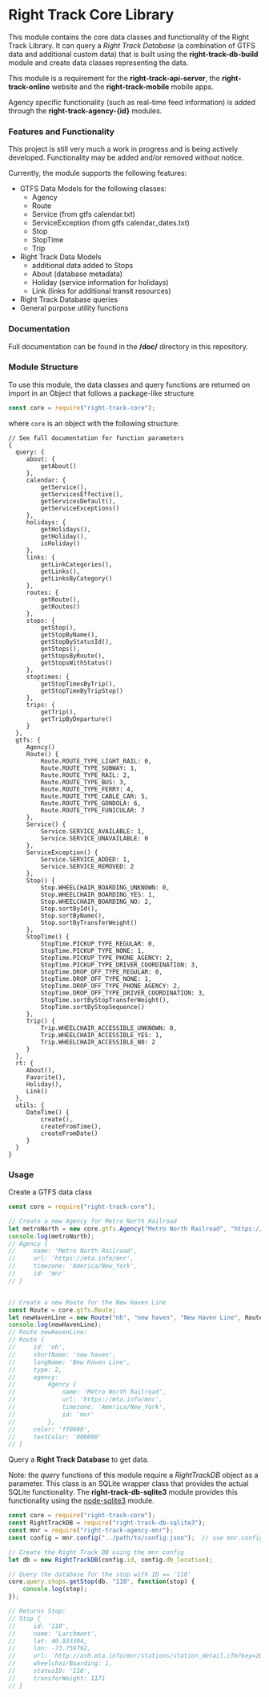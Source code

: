 Right Track Core Library
=======================

This module contains the core data classes and functionality 
of the Right Track Library.  It can query a _Right Track Database_ 
(a combination of GTFS data and additional custom data) that is 
built using the **right-track-db-build** module and create data classes 
representing the data.

This module is a requirement for the **right-track-api-server**, the 
**right-track-online** website and the **right-track-mobile** mobile apps.

Agency specific functionality (such as real-time feed information) is 
added through the **right-track-agency-{id}** modules.

### Features and Functionality

This project is still very much a work in progress and is being actively 
developed.  Functionality may be added and/or removed without notice.

Currently, the module supports the following features:

- GTFS Data Models for the following classes:
    - Agency
    - Route
    - Service (from gtfs calendar.txt)
    - ServiceException (from gtfs calendar_dates.txt)
    - Stop
    - StopTime
    - Trip
- Right Track Data Models
    - additional data added to Stops
    - About (database metadata)
    - Holiday (service information for holidays)
    - Link (links for additional transit resources)
- Right Track Database queries
- General purpose utility functions

### Documentation

Full documentation can be found in the **/doc/** directory in this 
repository.

### Module Structure

To use this module, the data classes and query functions are returned 
on import in an Object that follows a package-like structure

```javascript
const core = require("right-track-core");
```

where ```core``` is an object with the following structure:

```
// See full documentation for function parameters
{ 
  query: { 
     about: { 
         getAbout()
     },
     calendar: { 
         getService(),
         getServicesEffective(),
         getServicesDefault(),
         getServiceExceptions() 
     },
     holidays: { 
         getHolidays(),
         getHoliday(),
         isHoliday() 
     },
     links: { 
         getLinkCategories(),
         getLinks(),
         getLinksByCategory() 
     }, 
     routes: { 
         getRoute(),
         getRoutes() 
     },
     stops: { 
         getStop(),
         getStopByName(),
         getStopByStatusId(),
         getStops(),
         getStopsByRoute(),
         getStopsWithStatus() 
     },
     stoptimes: { 
         getStopTimesByTrip(),
         getStopTimeByTripStop() 
     },
     trips: { 
         getTrip(),
         getTripByDeparture() 
     } 
  },
  gtfs: { 
     Agency()
     Route() {
         Route.ROUTE_TYPE_LIGHT_RAIL: 0,
         Route.ROUTE_TYPE_SUBWAY: 1,
         Route.ROUTE_TYPE_RAIL: 2,
         Route.ROUTE_TYPE_BUS: 3,
         Route.ROUTE_TYPE_FERRY: 4,
         Route.ROUTE_TYPE_CABLE_CAR: 5,
         Route.ROUTE_TYPE_GONDOLA: 6,
         Route.ROUTE_TYPE_FUNICULAR: 7 
     },
     Service() {
         Service.SERVICE_AVAILABLE: 1, 
         Service.SERVICE_UNAVAILABLE: 0
     },
     ServiceException() {
         Service.SERVICE_ADDED: 1, 
         Service.SERVICE_REMOVED: 2
     },
     Stop() { 
         Stop.WHEELCHAIR_BOARDING_UNKNOWN: 0,
         Stop.WHEELCHAIR_BOARDING_YES: 1,
         Stop.WHEELCHAIR_BOARDING_NO: 2,
         Stop.sortById(),
         Stop.sortByName(),
         Stop.sortByTransferWeight()
     },
     StopTime() { 
         StopTime.PICKUP_TYPE_REGULAR: 0,
         StopTime.PICKUP_TYPE_NONE: 1,
         StopTime.PICKUP_TYPE_PHONE_AGENCY: 2,
         StopTime.PICKUP_TYPE_DRIVER_COORDINATION: 3,
         StopTime.DROP_OFF_TYPE_REGULAR: 0,
         StopTime.DROP_OFF_TYPE_NONE: 1,
         StopTime.DROP_OFF_TYPE_PHONE_AGENCY: 2,
         StopTime.DROP_OFF_TYPE_DRIVER_COORDINATION: 3,
         StopTime.sortByStopTransferWeight(),
         StopTime.sortByStopSequence()
     },
     Trip() { 
         Trip.WHEELCHAIR_ACCESSIBLE_UNKNOWN: 0,
         Trip.WHEELCHAIR_ACCESSIBLE_YES: 1,
         Trip.WHEELCHAIR_ACCESSIBLE_N0: 2 
     } 
  },
  rt: {
     About(),
     Favorite(),
     Holiday(),
     Link()
  },
  utils: { 
     DateTime() {
         create(),
         createFromTime(),
         createFromDate()
     }
  }
}
```

### Usage

Create a GTFS data class

```javascript
const core = require("right-track-core");

// Create a new Agency for Metro North Railroad
let metroNorth = new core.gtfs.Agency("Metro North Railroad", "https://mta.info/mnr", "America/New_York", "mnr");
console.log(metroNorth);
// Agency {
//     name: 'Metro North Railroad',
//     url: 'https://mta.info/mnr',
//     timezone: 'America/New_York',
//     id: 'mnr' 
// }


// Create a new Route for the New Haven Line
const Route = core.gtfs.Route;
let newHavenLine = new Route("nh", "new haven", "New Haven Line", Route.ROUTE_TYPE_RAIL, metroNorth, "ff0000", "000000");
console.log(newHavenLine);
// Route newHavenLine:
// Route {
//     id: 'nh',
//     shortName: 'new haven',
//     longName: 'New Haven Line',
//     type: 2,
//     agency:
//         Agency {
//             name: 'Metro North Railroad',
//             url: 'https://mta.info/mnr',
//             timezone: 'America/New_York',
//             id: 'mnr' 
//         },
//     color: 'ff0000',
//     textColor: '000000' 
// }
```

Query a **Right Track Database** to get data.

Note: the _query_ functions of this module require a _RightTrackDB_ object as a 
parameter.  This class is an SQLite wrapper class that provides the actual SQLite 
functionality.  The **right-track-db-sqlite3** module provides this functionality 
using the [node-sqlite3](https://github.com/mapbox/node-sqlite3) module.

```javascript
const core = require("right-track-core");
const RightTrackDB = require("right-track-db-sqlite3");
const mnr = require("right-track-agency-mnr");
const config = mnr.config("../path/to/config.json");  // use mnr.config() to use default configuration

// Create the Right Track DB using the mnr config
let db = new RightTrackDB(config.id, config.db_location);

// Query the database for the stop with ID == '110'
core.query.stops.getStop(db, "110", function(stop) {
    console.log(stop);
});

// Returns Stop:
// Stop {
//     id: '110',
//     name: 'Larchmont',
//     lat: 40.933394,
//     lon: -73.759792,
//     url: 'http://as0.mta.info/mnr/stations/station_detail.cfm?key=208',
//     wheelchairBoarding: 1,
//     statusID: '110',
//     transferWeight: 1171 
// }
```